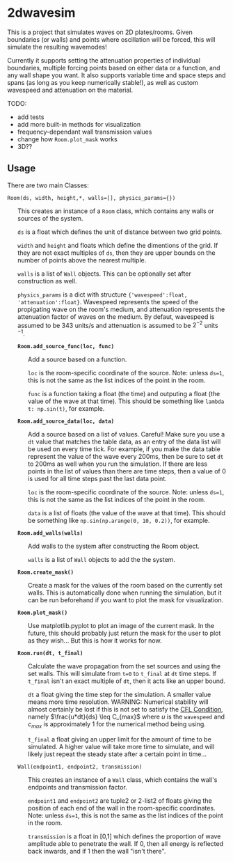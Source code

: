 # 2dwavesim
 
This is a project that simulates waves on 2D plates/rooms. Given boundaries (or walls) and points where oscillation will be forced, this will simulate the resulting wavemodes! 

Currently it supports setting the attenuation properties of individual boundaries, multiple forcing points based on either data or a function, and any wall shape you want. It also supports variable time and space steps and spans (as long as you keep numerically stable!), as well as custom wavespeed and attenuation on the material.

TODO:
- add tests
- add more built-in methods for visualization
- frequency-dependant wall transmission values
- change how `Room.plot_mask` works
- 3D??

## Usage
There are two main Classes:

`Room(ds, width, height,*, walls=[], physics_params={})`

<ul>

This creates an instance of a `Room` class, which contains any walls or sources of the system.

`ds` is a float which defines the unit of distance between two grid points.

`width` and `height` and floats which define the dimentions of the grid. If they are not exact multiples of `ds`, then they are upper bounds on the number of points above the nearest multiple.
    
`walls` is a list of `Wall` objects. This can be optionally set after construction as well.
    
`physics_params` is a dict with structure `{'wavespeed':float, 'attenuation':float}`. Wavespeed represents the speed of the propigating wave on the room's medium, and attenuation represents the attenuation factor of waves on the medium. By defaut, wavespeed is assumed to be 343 units/s and attenuation is assumed to be $2^{-2}$ units 
$^{-1}$.
 
**`Room.add_source_func(loc, func)`**

 <ul>
 
Add a source based on a function.
  
`loc` is the room-specific coordinate of the source. Note: unless `ds=1`, this is not the same as the list indices of the point in the room.

`func` is a function taking a float (the time) and outputing a float (the value of the wave at that time). This should be something like `lambda t: np.sin(t)`, for example.
 
</ul>
 
**`Room.add_source_data(loc, data)`**

 <ul>
 
Add a source based on a list of values. Careful! Make sure you use a `dt` value that matches the table data, as an entry of the data list will be used on every time tick. For example, if you make the data table represent the value of the wave every 200ms, then be sure to set `dt` to 200ms as well when you run the simulation. If there are less points in the list of values than there are time steps, then a value of 0 is used for all time steps past the last data point.
  
`loc` is the room-specific coordinate of the source. Note: unless `ds=1`, this is not the same as the list indices of the point in the room.

`data` is a list of floats (the value of the wave at that time). This should be something like `np.sin(np.arange(0, 10, 0.2))`, for example.
 
</ul>
 
**`Room.add_walls(walls)`**

 <ul>
 
Add walls to the system after constructing the Room object. 
  
`walls` is a list of `Wall` objects to add the the system.
 
</ul>
 
**`Room.create_mask()`**

<ul>
 
Create a mask for the values of the room based on the currently set walls. This is automatically done when running the simulation, but it can be run beforehand if you want to plot the mask for visualization.
 
</ul>
 
**`Room.plot_mask()`**

 <ul>
 
Use matplotlib.pyplot to plot an image of the current mask. In the future, this should probably just return the mask for the user to plot as they wish... But this is how it works for now.
 
</ul>

**`Room.run(dt, t_final)`**

<ul>
 
Calculate the wave propagation from the set sources and using the set walls. This will simulate from `t=0` to `t_final` at `dt` time steps. If `t_final` isn't an exact multiple of `dt`, then it acts like an upper bound. 
  
`dt` a float giving the time step for the simulation. A smaller value means more time resolution. WARNING: Numerical stability will almost certainly be lost if this is not set to satisfy the [CFL Condition](https://en.wikipedia.org/wiki/Courant%E2%80%93Friedrichs%E2%80%93Lewy_condition), namely $\frac{u*dt}{ds} \leq C_{max}$ where $u$ is the `wavespeed` and $c_{max}$ is approximately 1 for the numerical method being using. 

`t_final` a float giving an upper limit for the amount of time to be simulated. A higher value will take more time to simulate, and will likely just repeat the steady state after a certain point in time...
 
</ul>
 
 
`Wall(endpoint1, endpoint2, transmission)`

<ul>

This creates an instance of a `Wall` class, which contains the wall's endpoints and transmission factor.  

`endpoint1` and `endpoint2` are tuple2 or 2-list2 of floats giving the position of each end of the wall in the room-specific coordinates. Note: unless `ds=1`, this is not the same as the list indices of the point in the room.

`transmission` is a float in [0,1] which defines the proportion of wave amplitude able to penetrate the wall. If 0, then all energy is reflected back inwards, and if 1 then the wall "isn't there".
</ul>

